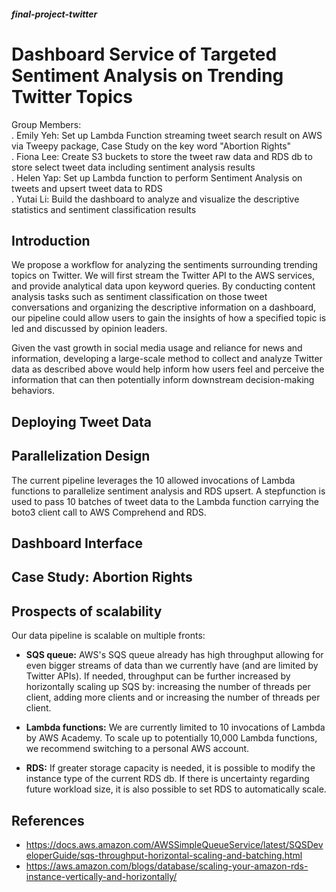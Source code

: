 ##### final-project-twitter
# Dashboard Service of Targeted Sentiment Analysis on Trending Twitter Topics
Group Members: 
<br>. Emily Yeh: Set up Lambda Function streaming tweet search result on AWS via Tweepy package, Case Study on the key word "Abortion Rights" 
<br>. Fiona Lee: Create S3 buckets to store the tweet raw data and RDS db to store select tweet data including sentiment analysis results
<br>. Helen Yap: Set up Lambda function to perform Sentiment Analysis on tweets and upsert tweet data to RDS 
<br>. Yutai Li: Build the dashboard to analyze and visualize the descriptive statistics and sentiment classification results 

## Introduction
We propose a workflow for analyzing the sentiments surrounding trending topics on Twitter. We will first stream the Twitter API to the AWS services, and provide analytical data upon keyword queries. By conducting content analysis tasks such as sentiment classification on those tweet conversations and organizing the descriptive information on a dashboard, our pipeline could allow users to gain the insights of how a specified topic is led and discussed by opinion leaders. 

Given the vast growth in social media usage and reliance for news and information, developing a large-scale method to collect and analyze Twitter data as described above would help inform how users feel and perceive the information that can then potentially inform downstream decision-making behaviors.  

## Deploying Tweet Data

## Parallelization Design
The current pipeline leverages the 10 allowed invocations of Lambda functions to parallelize sentiment analysis and RDS upsert. A stepfunction is used to pass 10 batches of tweet data to the Lambda function carrying the boto3 client call to AWS Comprehend and RDS. 

## Dashboard Interface

## Case Study: Abortion Rights

## Prospects of scalability
Our data pipeline is scalable on multiple fronts: 
* **SQS queue:** AWS's SQS queue already has high throughput allowing for even bigger streams of data than we currently have (and are limited by Twitter APIs). If needed, throughput can be further increased by horizontally scaling up SQS by: increasing the number of threads per client, adding more clients
and or increasing the number of threads per client. 

* **Lambda functions:** We are currently limited to 10 invocations of Lambda by AWS Academy. To scale up to potentially 10,000 Lambda functions, we recommend switching to a personal AWS account. 

* **RDS:** If greater storage capacity is needed, it is possible to modify the instance type of the current RDS db. If there is uncertainty regarding future workload size, it is also possible to set RDS to automatically scale. 




## References
* https://docs.aws.amazon.com/AWSSimpleQueueService/latest/SQSDeveloperGuide/sqs-throughput-horizontal-scaling-and-batching.html 
* https://aws.amazon.com/blogs/database/scaling-your-amazon-rds-instance-vertically-and-horizontally/


